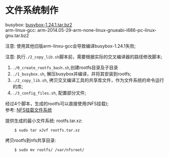 文件系统制作
=====

busybox: [busybox-1.24.1.tar.bz2](http://www.busybox.net/)   
arm-linux-gcc: arm-2014.05-29-arm-none-linux-gnueabi-i686-pc-linux-gnu.tar.bz2

注意: 使用其他旧版arm-linxu-gcc会导致编译busybox-1.24.1失败;

注意: 执行`./2_copy_lib.sh`脚本前，需要根据实际的交叉编译器的路径修改脚本;

1. `./0_create_rootfs_bash.sh`,创建rootfs目录及子目录
2. `./1_busybox.sh`, 解压busybox并编译，并将其安装到rootfs;
3. `./2_copy_lib.sh`, 拷贝交叉编译工具的共享库文件，作为文件系统的命令运行的库;
4. `./3_config_files.sh`, 配置部分文件;

经过4个脚本，生成的rootfs可以直接使用(NFS挂载);   
参考: [NFS挂载文件系统](https://github.com/SeanXP/ARM-Tiny6410/tree/master/linux#file-system---文件系统)

提供生成的最小文件系统: rootfs.tar.xz:

        $ sudo tar xJvf rootfs.tar.xz

拷贝rootfs到nfs共享目录:

        $ sudo mv rootfs/ /var/nfsroot/


